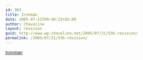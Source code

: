 ```yaml
---
id: 983
title: Ironman
date: 2005-07-21T09:40:23+02:00
author: Chavalina
layout: revision
guid: http://www.wp.chavalina.net/2005/07/21/536-revision/
permalink: /2005/07/21/536-revision/
---
```

<a href="http://www.popgadget.net/2005/07/ironman-does-it-better.html" target="_blank">Ironman</a>